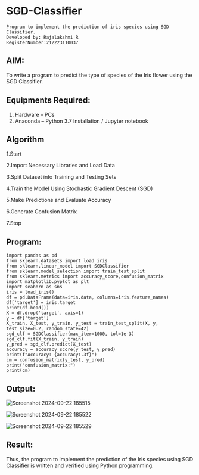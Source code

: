 # SGD-Classifier
```
Program to implement the prediction of iris species using SGD Classifier.
Developed by: Rajalakshmi R
RegisterNumber:212223110037 
```
## AIM:
To write a program to predict the type of species of the Iris flower using the SGD Classifier.

## Equipments Required:
1. Hardware – PCs
2. Anaconda – Python 3.7 Installation / Jupyter notebook

## Algorithm
1.Start

2.Import Necessary Libraries and Load Data

3.Split Dataset into Training and Testing Sets

4.Train the Model Using Stochastic Gradient Descent (SGD)

5.Make Predictions and Evaluate Accuracy

6.Generate Confusion Matrix

7.Stop

## Program:
```
import pandas as pd
from sklearn.datasets import load_iris
from sklearn.linear_model import SGDClassifier
from sklearn.model_selection import train_test_split
from sklearn.metrics import accuracy_score,confusion_matrix
import matplotlib.pyplot as plt
import seaborn as sns
iris = load_iris()
df = pd.DataFrame(data=iris.data, columns=iris.feature_names)
df['target'] = iris.target
print(df.head())
X = df.drop('target', axis=1)
y = df['target']
X_train, X_test, y_train, y_test = train_test_split(X, y, test_size=0.2, random_state=42)
sgd_clf = SGDClassifier(max_iter=1000, tol=1e-3)
sgd_clf.fit(X_train, y_train)
y_pred = sgd_clf.predict(X_test)
accuracy = accuracy_score(y_test, y_pred)
print(f"Accuracy: {accuracy:.3f}")
cm = confusion_matrix(y_test, y_pred)
print("confusion_matrix:")
print(cm)
```

## Output:
![Screenshot 2024-09-22 185515](https://github.com/user-attachments/assets/91164eab-d80f-4a69-a6d8-fe729b7a7c5e)


![Screenshot 2024-09-22 185522](https://github.com/user-attachments/assets/f5c510da-008f-4b67-af58-3cecd46b8057)


![Screenshot 2024-09-22 185529](https://github.com/user-attachments/assets/7b909605-dcff-41ec-b025-b6f900127f32)


## Result:
Thus, the program to implement the prediction of the Iris species using SGD Classifier is written and verified using Python programming.
